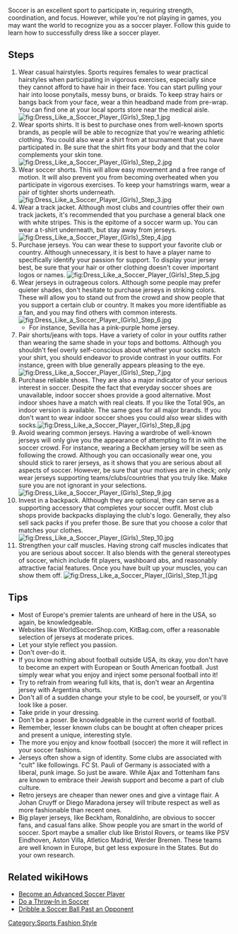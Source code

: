 Soccer is an excellent sport to participate in, requiring strength,
coordination, and focus. However, while you're not playing in games, you
may want the world to recognize you as a soccer player. Follow this
guide to learn how to successfully dress like a soccer player.

## Steps

1.  Wear casual hairstyles. Sports requires females to wear practical
    hairstyles when participating in vigorous exercises, especially
    since they cannot afford to have hair in their face. You can start
    pulling your hair into loose ponytails, messy buns, or braids. To
    keep stray hairs or bangs back from your face, wear a thin headband
    made from pre-wrap. You can find one at your local sports store near
    the medical
    aisle.![](Dress_Like_a_Soccer_Player_(Girls)_Step_1.jpg "fig:Dress_Like_a_Soccer_Player_(Girls)_Step_1.jpg")
2.  Wear sports shirts. It is best to purchase ones from well-known
    sports brands, as people will be able to recognize that you're
    wearing athletic clothing. You could also wear a shirt from at
    tournament that you have participated in. Be sure that the shirt
    fits your body and that the color complements your skin
    tone.![](Dress_Like_a_Soccer_Player_(Girls)_Step_2.jpg "fig:Dress_Like_a_Soccer_Player_(Girls)_Step_2.jpg")
3.  Wear soccer shorts. This will allow easy movement and a free range
    of motion. It will also prevent you from becoming overheated when
    you participate in vigorous exercises. To keep your hamstrings warm,
    wear a pair of tighter shorts
    underneath.![](Dress_Like_a_Soccer_Player_(Girls)_Step_3.jpg "fig:Dress_Like_a_Soccer_Player_(Girls)_Step_3.jpg")
4.  Wear a track jacket. Although most clubs and countries offer their
    own track jackets, it's recommended that you purchase a general
    black one with white stripes. This is the epitome of a soccer warm
    up. You can wear a t-shirt underneath, but stay away from
    jerseys.![](Dress_Like_a_Soccer_Player_(Girls)_Step_4.jpg "fig:Dress_Like_a_Soccer_Player_(Girls)_Step_4.jpg")
5.  Purchase jerseys. You can wear these to support your favorite club
    or country. Although unnecessary, it is best to have a player name
    to specifically identify your passion for support. To display your
    jersey best, be sure that your hair or other clothing doesn't cover
    important logos or names.
    ![](Dress_Like_a_Soccer_Player_(Girls)_Step_5.jpg "fig:Dress_Like_a_Soccer_Player_(Girls)_Step_5.jpg")
6.  Wear jerseys in outrageous colors. Although some people may prefer
    quieter shades, don't hesitate to purchase jerseys in striking
    colors. These will allow you to stand out from the crowd and show
    people that you support a certain club or country. It makes you more
    identifiable as a fan, and you may find others with common
    interests.
    ![](Dress_Like_a_Soccer_Player_(Girls)_Step_6.jpg "fig:Dress_Like_a_Soccer_Player_(Girls)_Step_6.jpg")
    -   For instance, Sevilla has a pink-purple home jersey.
7.  Pair shorts/jeans with tops. Have a variety of color in your outfits
    rather than wearing the same shade in your tops and bottoms.
    Although you shouldn't feel overly self-conscious about whether your
    socks match your shirt, you should endeavor to provide contrast in
    your outfits. For instance, green with blue generally appears
    pleasing to the
    eye.![](Dress_Like_a_Soccer_Player_(Girls)_Step_7.jpg "fig:Dress_Like_a_Soccer_Player_(Girls)_Step_7.jpg")
8.  Purchase reliable shoes. They are also a major indicator of your
    serious interest in soccer. Despite the fact that everyday soccer
    shoes are unavailable, indoor soccer shoes provide a good
    alternative. Most indoor shoes have a match with real cleats. If you
    like the Total 90s, an indoor version is available. The same goes
    for all major brands. If you don't want to wear indoor soccer shoes
    you could also wear slides with
    socks.![](Dress_Like_a_Soccer_Player_(Girls)_Step_8.jpg "fig:Dress_Like_a_Soccer_Player_(Girls)_Step_8.jpg")
9.  Avoid wearing common jerseys. Having a wardrobe of well-known
    jerseys will only give you the appearance of attempting to fit in
    with the soccer crowd. For instance, wearing a Beckham jersey will
    be seen as following the crowd. Although you can occasionally wear
    one, you should stick to rarer jerseys, as it shows that you are
    serious about all aspects of soccer. However, be sure that your
    motives are in check; only wear jerseys supporting
    teams/clubs/countries that you truly like. Make sure you are not
    ignorant in your
    selections.![](Dress_Like_a_Soccer_Player_(Girls)_Step_9.jpg "fig:Dress_Like_a_Soccer_Player_(Girls)_Step_9.jpg")
10. Invest in a backpack. Although they are optional, they can serve as
    a supporting accessory that completes your soccer outfit. Most club
    shops provide backpacks displaying the club's logo. Generally, they
    also sell sack packs if you prefer those. Be sure that you choose a
    color that matches your
    clothes.![](Dress_Like_a_Soccer_Player_(Girls)_Step_10.jpg "fig:Dress_Like_a_Soccer_Player_(Girls)_Step_10.jpg")
11. Strengthen your calf muscles. Having strong calf muscles indicates
    that you are serious about soccer. It also blends with the general
    stereotypes of soccer, which include fit players, washboard abs, and
    reasonably attractive facial features. Once you have built up your
    muscles, you can show them off.
    ![](Dress_Like_a_Soccer_Player_(Girls)_Step_11.jpg "fig:Dress_Like_a_Soccer_Player_(Girls)_Step_11.jpg")

## Tips

-   Most of Europe's premier talents are unheard of here in the USA, so
    again, be knowledgeable.
-   Websites like WorldSoccerShop.com, KitBag.com, offer a reasonable
    selection of jerseys at moderate prices.
-   Let your style reflect you passion.
-   Don't over-do it.
-   If you know nothing about football outside USA, its okay, you don't
    have to become an expert with European or South American football.
    Just simply wear what you enjoy and inject some personal football
    into it!
-   Try to refrain from wearing full kits, that is, don't wear an
    Argentina jersey with Argentina shorts.
-   Don't all of a sudden change your style to be cool, be yourself, or
    you'll look like a poser.
-   Take pride in your dressing.
-   Don't be a poser. Be knowledgeable in the current world of football.
-   Remember, lesser known clubs can be bought at often cheaper prices
    and present a unique, interesting style.
-   The more you enjoy and know football (soccer) the more it will
    reflect in your soccer fashions.
-   Jerseys often show a sign of identity. Some clubs are associated
    with "cult" like followings. FC St. Pauli of Germany is associated
    with a liberal, punk image. So just be aware. While Ajax and
    Tottenham fans are known to embrace their Jewish support and become
    a part of club culture.
-   Retro jerseys are cheaper than newer ones and give a vintage flair.
    A Johan Cruyff or Diego Maradona jersey will tribute respect as well
    as more fashionable than recent ones.
-   Big player jerseys, like Beckham, Ronaldinho, are obvious to soccer
    fans, and casual fans alike. Show people you are smart in the world
    of soccer. Sport maybe a smaller club like Bristol Rovers, or teams
    like PSV Eindhoven, Aston Villa, Atletico Madrid, Werder Bremen.
    These teams are well known in Europe, but get less exposure in the
    States. But do your own research.

## Related wikiHows

-   [Become an Advanced Soccer
    Player](Become_an_Advanced_Soccer_Player "wikilink")
-   [Do a Throw‐In in Soccer](Do_a_Throw‐In_in_Soccer "wikilink")
-   [Dribble a Soccer Ball Past an
    Opponent](Dribble_a_Soccer_Ball_Past_an_Opponent "wikilink")

[Category:Sports Fashion
Style](Category:Sports_Fashion_Style "wikilink")